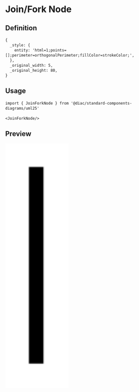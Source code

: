 # Join/Fork Node

## Definition

```
{
  _style: { 
    entity: 'html=1;points=[];perimeter=orthogonalPerimeter;fillColor=strokeColor;',
  },
  _original_width: 5,
  _original_height: 80,
}
```

## Usage

```
import { JoinForkNode } from '@diac/standard-components-diagrams/uml25'

<JoinForkNode/>
```

## Preview

<img src="./join-fork-node.png" width="200"/>
